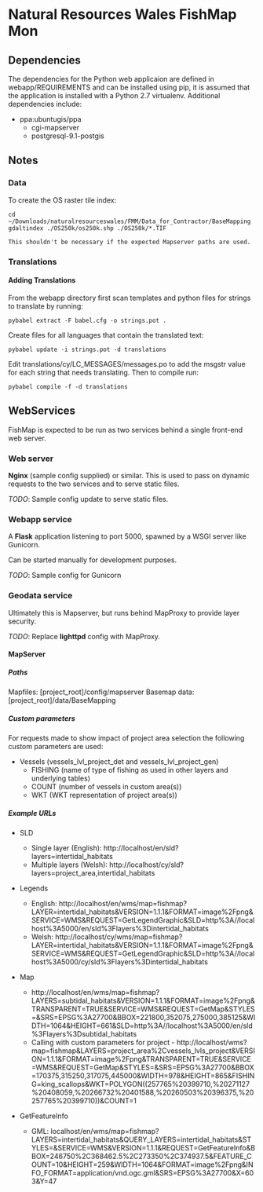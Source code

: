 Natural Resources Wales FishMap Mon
===================================

Dependencies
------------

The dependencies for the Python web applicaion are defined in webapp/REQUIREMENTS and can be installed using pip, it is assumed that the application is installed with a Python 2.7 virtualenv. Additional dependencies include:

* ppa:ubuntugis/ppa
    * cgi-mapserver
    * postgresql-9.1-postgis

Notes
-----

### Data

To create the OS raster tile index:

    cd ~/Downloads/naturalresourceswales/FMM/Data_for_Contractor/BaseMapping
    gdaltindex ./OS250k/os250k.shp ./OS250k/*.TIF

    This shouldn't be necessary if the expected Mapserver paths are used.

### Translations

#### Adding Translations

From the webapp directory first scan templates and python files for strings to translate by running:

    pybabel extract -F babel.cfg -o strings.pot .

Create files for all languages that contain the translated text:

    pybabel update -i strings.pot -d translations

Edit translations/cy/LC_MESSAGES/messages.po to add the msgstr value for each string that needs translating. Then to compile run:

    pybabel compile -f -d translations

## WebServices

FishMap is expected to be run as two services behind a single front-end web server. 

### Web server
**Nginx** (sample config supplied) or similar. This is used to pass on dynamic requests to the two services and to serve static files.

*TODO*: Sample config update to serve static files.


### Webapp service
A **Flask** application listening to port 5000, spawned by a WSGI server like Gunicorn.

Can be started manually for development purposes.

*TODO*: Sample config for Gunicorn

### Geodata service
Ultimately this is Mapserver, but runs behind MapProxy to provide layer security.

*TODO*: Replace **lighttpd** config with MapProxy.


#### MapServer

##### Paths

Mapfiles: [project_root]/config/mapserver
Basemap data: [project_root]/data/BaseMapping

##### Custom parameters

For requests made to show impact of project area selection the following custom parameters are used:
* Vessels (vessels_lvl_project_det and vessels_lvl_project_gen)
    * FISHING (name of type of fishing as used in other layers and underlying tables)
    * COUNT (number of vessels in custom area(s))
    * WKT (WKT representation of project area(s))


##### Example URLs

* SLD
    * Single layer (English): http://localhost/en/sld?layers=intertidal_habitats
    * Multiple layers (Welsh): http://localhost/cy/sld?layers=project_area,intertidal_habitats

* Legends
    * English: http://localhost/en/wms/map=fishmap?LAYER=intertidal_habitats&VERSION=1.1.1&FORMAT=image%2Fpng&SERVICE=WMS&REQUEST=GetLegendGraphic&SLD=http%3A//localhost%3A5000/en/sld%3Flayers%3Dintertidal_habitats
    * Welsh: http://localhost/cy/wms/map=fishmap?LAYER=intertidal_habitats&VERSION=1.1.1&FORMAT=image%2Fpng&SERVICE=WMS&REQUEST=GetLegendGraphic&SLD=http%3A//localhost%3A5000/cy/sld%3Flayers%3Dintertidal_habitats

* Map
    * http://localhost/en/wms/map=fishmap?LAYERS=subtidal_habitats&VERSION=1.1.1&FORMAT=image%2Fpng&TRANSPARENT=TRUE&SERVICE=WMS&REQUEST=GetMap&STYLES=&SRS=EPSG%3A27700&BBOX=221800,352075,275000,385125&WIDTH=1064&HEIGHT=661&SLD=http%3A//localhost%3A5000/en/sld%3Flayers%3Dsubtidal_habitats
    * Calling with custom parameters for project - http://localhost/wms?map=fishmap&LAYERS=project_area%2Cvessels_lvls_project&VERSION=1.1.1&FORMAT=image%2Fpng&TRANSPARENT=TRUE&SERVICE=WMS&REQUEST=GetMap&STYLES=&SRS=EPSG%3A27700&BBOX=170375,315250,317075,445000&WIDTH=978&HEIGHT=865&FISHING=king_scallops&WKT=POLYGON((257765%20399710,%20271127%20408059,%20266732%20401588,%20260503%20396375,%20257765%20399710))&COUNT=1


* GetFeatureInfo
    * GML: localhost/en/wms/map=fishmap?LAYERS=intertidal_habitats&QUERY_LAYERS=intertidal_habitats&STYLES=&SERVICE=WMS&VERSION=1.1.1&REQUEST=GetFeatureInfo&BBOX=246750%2C368462.5%2C273350%2C374937.5&FEATURE_COUNT=10&HEIGHT=259&WIDTH=1064&FORMAT=image%2Fpng&INFO_FORMAT=application/vnd.ogc.gml&SRS=EPSG%3A27700&X=603&Y=47
